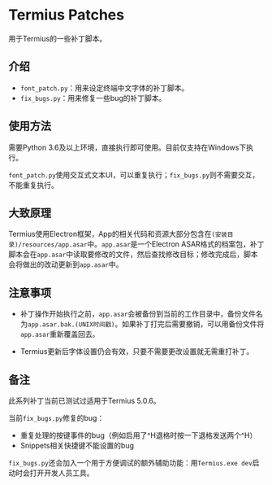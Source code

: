 # Termius Patches

用于Termius的一些补丁脚本。

## 介绍

* `font_patch.py`：用来设定终端中文字体的补丁脚本。
* `fix_bugs.py`：用来修复一些bug的补丁脚本。

## 使用方法
需要Python 3.6及以上环境，直接执行即可使用。目前仅支持在Windows下执行。

`font_patch.py`使用交互式文本UI，可以重复执行；`fix_bugs.py`则不需要交互，不能重复执行。

## 大致原理
Termius使用Electron框架，App的相关代码和资源大部分包含在`(安装目录)/resources/app.asar`中。`app.asar`是一个Electron ASAR格式的档案包，补丁脚本会在`app.asar`中读取要修改的文件，然后查找修改目标；修改完成后，脚本会将做出的改动更新到`app.asar`中。

## 注意事项
* 补丁操作开始执行之前，`app.asar`会被备份到当前的工作目录中，备份文件名为`app.asar.bak.(UNIX时间戳)`。如果补丁打完后需要撤销，可以用备份文件将`app.asar`重新覆盖回去。

* Termius更新后字体设置仍会有效，只要不需要更改设置就无需重打补丁。

## 备注

此系列补丁当前已测试过适用于Termius 5.0.6。

当前`fix_bugs.py`修复的bug：

* 重复处理的按键事件的bug（例如启用了^H退格时按一下退格发送两个^H）
* Snippets相关快捷键不能设置的bug

`fix_bugs.py`还会加入一个用于方便调试的额外辅助功能：用`Termius.exe dev`启动时会打开开发人员工具。